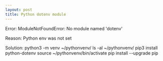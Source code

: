 ```yaml
---
layout: post
title: Python dotenv module
---
```



Error:
ModuleNotFoundError: No module named 'dotenv'

Reason:
Python env was not set 

Solution:
python3 -m venv ~/pythonvenv/
ls -al ~/pythonvenv/
pip3 install python-dotenv
source ~/pythonvenv/bin/activate
pip install --upgrade pip